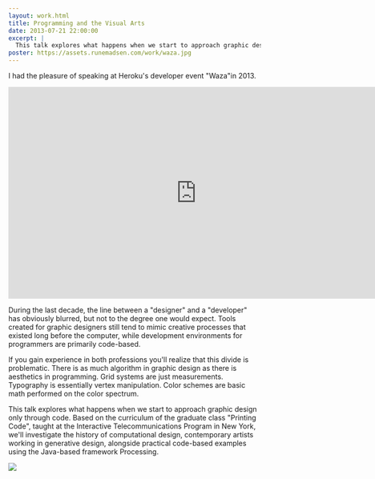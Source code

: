 ```yaml
---
layout: work.html
title: Programming and the Visual Arts
date: 2013-07-21 22:00:00
excerpt: |
  This talk explores what happens when we start to approach graphic design through code. Based on the curriculum of the graduate class "Printing Code", taught at the Interactive Telecommunications Program in New York, it investigates the history of computational design, contemporary artists working in generative design, alongside practical code-based examples using the Java-based framework Processing.
poster: https://assets.runemadsen.com/work/waza.jpg
---
```


I had the pleasure of speaking at Heroku's developer event "Waza"in 2013.

<div class="wide-750">
  <iframe frameborder='0' height='423' src='https://player.vimeo.com/video/61113159?byline=0&amp;title=0&amp;portrait=0&amp;color=ffd663' width='750'> </iframe>
</div>

During the last decade, the line between a "designer" and a "developer" has obviously blurred, but not to the degree one would expect. Tools created for graphic designers still tend to mimic creative processes that existed long before the computer, while development environments for programmers are primarily code-based.

If you gain experience in both professions you'll realize that this divide is problematic. There is as much algorithm in graphic design as there is aesthetics in programming. Grid systems are just measurements. Typography is essentially vertex manipulation. Color schemes are basic math performed on the color spectrum.

This talk explores what happens when we start to approach graphic design only through code. Based on the curriculum of the graduate class "Printing Code", taught at the Interactive Telecommunications Program in New York, we'll investigate the history of computational design, contemporary artists working in generative design, alongside practical code-based examples using the Java-based framework Processing.

<div class="wide-750">
  <img src="https://assets.runemadsen.com/work/waza.jpg" />
</div>
